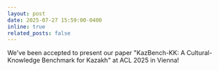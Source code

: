 ```yaml
---
layout: post
date: 2025-07-27 15:59:00-0400
inline: true
related_posts: false
---
```


We've been accepted to present our paper "KazBench-KK: A Cultural-Knowledge Benchmark for Kazakh" at ACL 2025 in Vienna!
